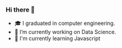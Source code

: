 ### Hi there 👋

- 🎓 I graduated in computer engineering.
- 🔭 I’m currently working on Data Science.
- 🌱 I'm currently learning Javascript



